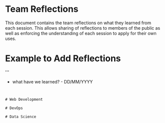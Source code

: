 # Team Reflections
This document contains the team reflections on what they learned from each session. This allows sharing of reflections to members of the public as well as enforcing the understanding of each session to apply for their own uses. 

# Example to Add Reflections
'''
- what have we learned? - DD/MM/YYYY
```


# Web Development

# DevOps

# Data Science
